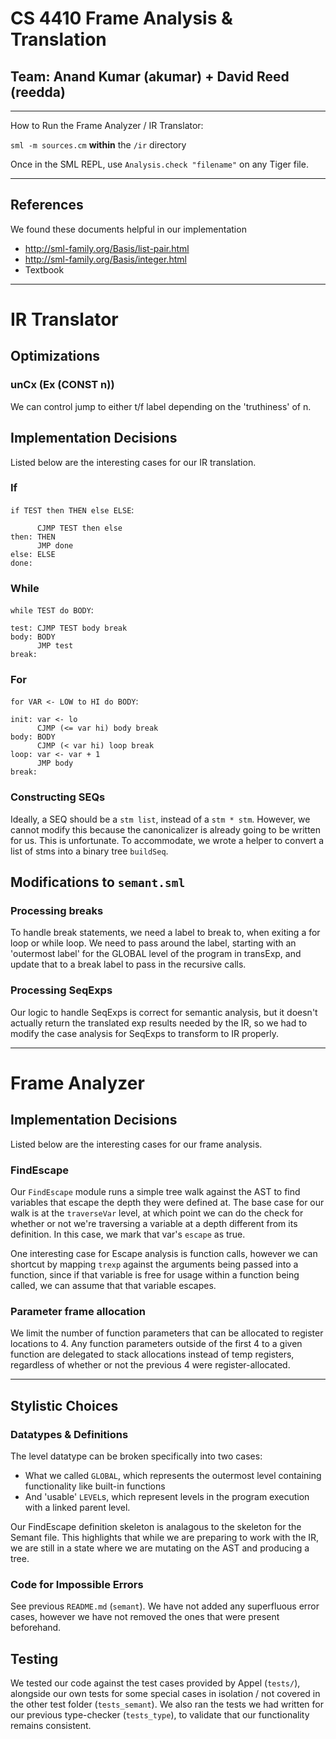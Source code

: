 # CS 4410 Frame Analysis & Translation
## Team: Anand Kumar (akumar) + David Reed (reedda)

---
How to Run the Frame Analyzer / IR Translator:

`sml -m sources.cm` **within** the `/ir` directory

Once in the SML REPL, use `Analysis.check "filename"` on any Tiger file.

---

## References

We found these documents helpful in our implementation
* http://sml-family.org/Basis/list-pair.html
* http://sml-family.org/Basis/integer.html
* Textbook

---

# IR Translator

## Optimizations

### unCx (Ex (CONST n))
We can control jump to either t/f label depending on the 'truthiness' of n.

## Implementation Decisions

Listed below are the interesting cases for our IR translation.

### If

`if TEST then THEN else ELSE`:

```
      CJMP TEST then else
then: THEN
      JMP done
else: ELSE
done:
```

### While

`while TEST do BODY`:

```
test: CJMP TEST body break
body: BODY
      JMP test
break:
```

### For
`for VAR <- LOW to HI do BODY`:

```
init: var <- lo
      CJMP (<= var hi) body break
body: BODY
      CJMP (< var hi) loop break
loop: var <- var + 1
      JMP body
break:
```

### Constructing SEQs
Ideally, a SEQ should be a `stm list`, instead of a `stm * stm`. However, we cannot
modify this because the canonicalizer is already going to be written for us. This is
unfortunate. To accommodate, we wrote a helper to convert a list of stms into a binary
tree `buildSeq`.

## Modifications to `semant.sml`

### Processing breaks
To handle break statements, we need a label to break to, when exiting a for loop or while loop.
We need to pass around the label, starting with an 'outermost label' for the GLOBAL level of the program
in transExp, and update that to a break label to pass in the recursive calls.

### Processing SeqExps
Our logic to handle SeqExps is correct for semantic analysis, but it doesn't actually return the translated
exp results needed by the IR, so we had to modify the case analysis for SeqExps to transform to IR properly.

---

# Frame Analyzer

## Implementation Decisions

Listed below are the interesting cases for our frame analysis.

### FindEscape

Our `FindEscape` module runs a simple tree walk against the AST to find variables
that escape the depth they were defined at. The base case for our walk is at the
`traverseVar` level, at which point we can do the check for whether or not we're
traversing a variable at a depth different from its definition. In this case,
we mark that var's `escape` as true.

One interesting case for Escape analysis is function calls, however we can
shortcut by mapping `trexp` against the arguments being passed into a function,
since if that variable is free for usage within a function being called, we
can assume that that variable escapes.

### Parameter frame allocation

We limit the number of function parameters that can be allocated to register locations
to 4. Any function parameters outside of the first 4 to a given function
are delegated to stack allocations instead of temp registers, regardless of
whether or not the previous 4 were register-allocated.

---

## Stylistic Choices

### Datatypes & Definitions
The level datatype can be broken specifically into two cases:
* What we called `GLOBAL`, which represents the outermost level containing functionality like built-in functions
* And 'usable' `LEVEL`s, which represent levels in the program execution with a linked parent level.

Our FindEscape definition skeleton is analagous to the skeleton for the Semant file. This highlights that while we
are preparing to work with the IR, we are still in a state where we are mutating on the AST and producing a tree.

### Code for Impossible Errors

See previous `README.md` (`semant`). We have not added any superfluous error cases,
however we have not removed the ones that were present beforehand.

## Testing

We tested our code against the test cases provided by Appel (`tests/`), alongside
our own tests for some special cases in isolation / not covered in the other test
folder (`tests_semant`).  We also ran the tests we had written for our previous
type-checker (`tests_type`), to validate that our functionality remains consistent.
